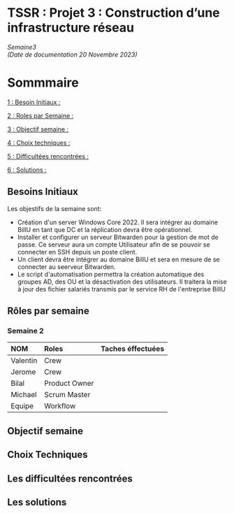 # TSSR : Projet 3 : Construction d’une infrastructure réseau

_Semaine3_  
_(Date de documentation 20 Novembre 2023)_
# Sommmaire

[1 : Besoin Initiaux :]()

[2 : Roles par Semaine :]()

[3 : Objectif semaine :]()

[4 : Choix techniques :]()

[5 : Difficultées rencontrées :]()

[6 : Solutions :]()


## Besoins Initiaux

Les objestifs de la semaine sont:
- Création d'un server Windows Core 2022. Il sera intégrer au domaine BillU en tant que DC et la réplication devra être opérationnel.
- Installer et configurer un serveur Bitwarden pour la gestion de mot de passe. Ce serveur aura un compte Utilisateur afin de se pouvoir se connecter en SSH depuis un poste client.
- Un client devra être intégrer au domaine BillU et sera en mesure de se connecter au seerveur Bitwarden.
- Le script d'automatisation permettra la création automatique des groupes AD, des OU et la désactivation des utilisateurs. Il traitera la mise à jour des fichier salariés transmis par le service RH de l'entreprise BillU



##  Rôles par semaine

### Semaine 2 
| NOM | Roles | Taches éffectuées |
| :-- |:----- | :---------- |
| Valentin | Crew |  |
| Jerome  |  Crew | |
| Bilal | Product Owner | |
| Michael | Scrum Master | |
| Equipe | Workflow | |

## Objectif semaine



##  Choix Techniques


##  Les difficultées rencontrées


##  Les solutions 




